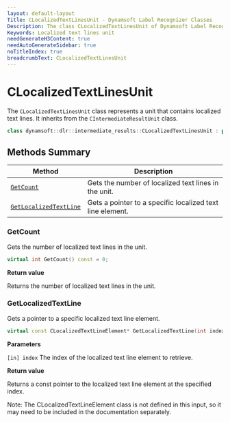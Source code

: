 ```yaml
---
layout: default-layout
Title: CLocalizedTextLinesUnit - Dynamsoft Label Recognizer Classes
Description: The class CLocalizedTextLinesUnit of Dynamsoft Label Recognizer represents a unit that contains localized text lines.
Keywords: Localized text lines unit
needGenerateH3Content: true
needAutoGenerateSidebar: true
noTitleIndex: true
breadcrumbText: CLocalizedTextLinesUnit
---
```


# CLocalizedTextLinesUnit

The `CLocalizedTextLinesUnit` class represents a unit that contains localized text lines. It inherits from the `CIntermediateResultUnit` class.

```cpp
class dynamsoft::dlr::intermediate_results::CLocalizedTextLinesUnit : public CIntermediateResultUnit
```

## Methods Summary

| Method                            | Description |
|-----------------------------------|-------------|
| [`GetCount`](#getcount)           | Gets the number of localized text lines in the unit.|
| [`GetLocalizedTextLine`](#getlocalizedtextline) | Gets a pointer to a specific localized text line element.|

### GetCount

Gets the number of localized text lines in the unit.

```cpp
virtual int GetCount() const = 0;
```

**Return value**

Returns the number of localized text lines in the unit.

### GetLocalizedTextLine

Gets a pointer to a specific localized text line element.

```cpp
virtual const CLocalizedTextLineElement* GetLocalizedTextLine(int index) const = 0;
```

**Parameters**

`[in] index` The index of the localized text line element to retrieve.

**Return value**

Returns a const pointer to the localized text line element at the specified index. 

Note: The CLocalizedTextLineElement class is not defined in this input, so it may need to be included in the documentation separately.
